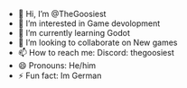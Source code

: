 - 👋 Hi, I’m @TheGoosiest
- 👀 I’m interested in Game devolopment
- 🌱 I’m currently learning Godot
- 💞️ I’m looking to collaborate on New games
- 📫 How to reach me: Discord: thegoosiest
- 😄 Pronouns: He/him
- ⚡ Fun fact: Im German

<!---
TheGoosiest/TheGoosiest is a ✨ special ✨ repository because its `README.md` (this file) appears on your GitHub profile.
You can click the Preview link to take a look at your changes.
--->
